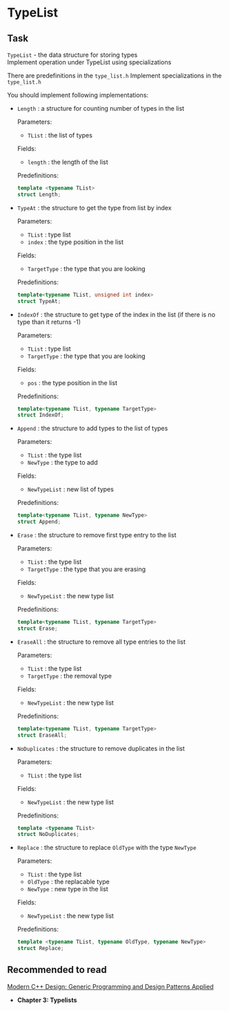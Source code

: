 # TypeList

## Task

`TypeList` - the data structure for storing types</br>
Implement operation under TypeList using specializations</br>

There are predefinitions in the `type_list.h`
Implement specializations in the `type_list.h`

You should implement following implementations:
* `Length` : a structure for counting number of types in the list

    Parameters:
    * `TList` : the list of types

    Fields:
    * `length` : the length of the list

    Predefinitions:

    ```c++
    template <typename TList> 
    struct Length;
    ```

* `TypeAt` : the structure to get the type from list by index

    Parameters:
    * `TList` : type list
    * `index` : the type position in the list

    Fields:
    * `TargetType` : the type that you are looking

    Predefinitions:

    ```c++
    template<typename TList, unsigned int index>
    struct TypeAt;
    ```

* `IndexOf` : the structure to get type of the index in the list (if there is no type than it returns -1)

    Parameters:
    * `TList` : type list
    * `TargetType` : the type that you are looking

    Fields:
    * `pos` : the type position in the list

    Predefinitions:

    ```c++
    template<typename TList, typename TargetType>
    struct IndexOf;
    ```

* `Append` : the structure to add types to the list of types

    Parameters:
    * `TList` : the type list
    * `NewType` : the type to add
       
    Fields:
    * `NewTypeList` : new list of types
    
    Predefinitions:

    ```c++
    template<typename TList, typename NewType>
    struct Append;
    ```

* `Erase` : the structure to remove first type entry to the list

    Parameters:
    * `TList` : the type list
    * `TargetType` : the type that you are erasing
    
    Fields:
    * `NewTypeList` : the new type list
    
    Predefinitions:

    ```c++
    template<typename TList, typename TargetType>
    struct Erase;
    ```
      
* `EraseAll` : the structure to remove all type entries to the list

    Parameters:
    * `TList` : the type list
    * `TargetType` : the removal type
    
    Fields:
    * `NewTypeList` : the new type list
    
    Predefinitions:

    ```c++
    template<typename TList, typename TargetType>
    struct EraseAll;
    ```
      
* `NoDuplicates` : the structure to remove duplicates in the list

    Parameters:
    * `TList` : the type list

    Fields:
    * `NewTypeList` : the new type list

    Predefinitions:

    ```c++
    template <typename TList>
    struct NoDuplicates;
    ```
       
* `Replace` : the structure to replace `OldType` with the type `NewType`
    
    Parameters:
    * `TList` : the type list
    * `OldType` : the replacable type
    * `NewType` : new type in the list

    Fields:
    * `NewTypeList` : the new type list

    Predefinitions:

    ```c++
    template <typename TList, typename OldType, typename NewType> 
    struct Replace;
    ```

## Recommended to read

[Modern C++ Design: Generic Programming and Design Patterns Applied](https://drive.google.com/drive/folders/1jeZCxdpFG0cA0PVwRW3kXThitbQnHUSn) 
* **Chapter 3: Typelists** 